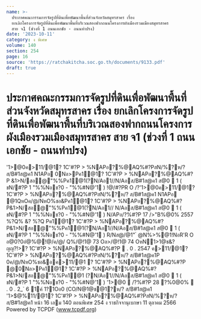 ```yaml
---
name: >-
  ประกาศคณะกรรมการจัดรูปที่ดินเพื่อพัฒนาพื้นที่ส่วนจังหวัดสมุทรสาคร เรื่อง
  ยกเลิกโครงการจัดรูปที่ดินเพื่อพัฒนาพื้นที่บริเวณสองฟากถนนโครงการผังเมืองรวมเมืองสมุทรสาคร
  สาย จ1 (ช่วงที่ 1 ถนนเอกชัย - ถนนท่าปรง)
date: '2023-10-11'
category: ง พิเศษ
volume: 140
section: 254
page: 16
source: 'https://ratchakitcha.soc.go.th/documents/9133.pdf'
draft: true
---
```


# ประกาศคณะกรรมการจัดรูปที่ดินเพื่อพัฒนาพื้นที่ส่วนจังหวัดสมุทรสาคร เรื่อง ยกเลิกโครงการจัดรูปที่ดินเพื่อพัฒนาพื้นที่บริเวณสองฟากถนนโครงการผังเมืองรวมเมืองสมุทรสาคร สาย จ1 (ช่วงที่ 1 ถนนเอกชัย - ถนนท่าปรง)

'1>@0ค>11/@1? 1C'#?P > %NAPอ?%@AQ%#?PสN/%?ห/? ส/B#1ส@ค1 N1APอ 0Nล>Pค1@1? 1C'#?P > %NAPอ?%@AQ%#?P &1>N/สอ@"%%Pค1@1(?N/Aอ1//N/Aอส/B#1ส@ค1 ส@0  1 ( ชN/#?P 1 "%%Nอช?0 - "%%#N@'1 ) !@/#?PR O /?'1>@0ค>11/@1? 1C'#?P > %NAPอ?%@AQ%#?PสN/%?ห/? ส/B#1ส@ค1 N1APอ @1QหOค/@/NหO%ชอ&Pค1@1? 1C'#?P > %NAPอ?%@AQ%#?P&1>N/สอ@"%%Pค1@1(?N/Aอ1// N/Aอส/B#1ส@ค1 ส@0  1 ( ชN/#?P 1 "%%Nอช?0 - "%%#N@'1 ) N/APอ/?%#?P 17 />"B%@0% 2557 %?Q% &? %?Q Pค1@1? 1C'#?P > %NAPอ?%@AQ%#?P&1>N/สอ@"%%Pค1@1(?N/Aอ1//N/Aอส/B#1ส@ค1 ส@0  1 ( ชN/#?P 1 "%%Nอช?0 - "%%#N@'1 ) R/Nส@/@1" ํ @N%>%@1!NอR'R O อ@0?0อํ@%@!@/ค/@/ Q%/@!1@ 73 Oล>/@!1@ 74 OหN1>1@ช&?ญญ?!>? 1C'#?P > %NAPอ?%@AQ%#?P  . 0 . 2547 ค>11/@1? 1C'#?P > %NAPอ?%@AQ%#?PสN/%?ห/? ส/B#1ส@ค1P 0ค/@/NหO%ชอ&อค>11/@1 ? 1C'#?P > %NAPอ?%@AQ%#?P @0Nล>Pค1@1? 1C'#?P > %NAPอ?%@AQ%#?P&1>N/สอ@"%%Pค1@1 (?N/Aอ1//N/Aอส/B#1ส@ค1 ส@0  1 ( ชN/#?P 1 "%%Nอช?0 - "%%#N@'1 ) '1>@0  /?%#?P 28 ?%0@0%  . 0 . 2_` 6 1ค์ 1?1Oอ0 (CO/N@1@ช@1?ห/? ส/B#1ส@ค1 '1>$@%11/@1? 1C'#?P > %NAPอ?%@AQ%#?PสN/%?ห/? ส/B#1ส@ค1 หน้า 16 เลม 140 ตอนพิเศษ 254 ง ราชกิจจานุเบกษา 11 ตุลาคม 2566 Powered by TCPDF (www.tcpdf.org)
